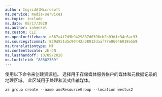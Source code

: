 ```yaml
---
author: IngridAtMicrosoft
ms.service: media-services
ms.topic: include
ms.date: 08/17/2020
ms.author: inhenkel
ms.custom: CLI
ms.openlocfilehash: d567a4f7d9b9429887d6396cb2b03dfc34c6ac93
ms.sourcegitcommit: 829d951d5c90442a38012daaf77e86046018e5b9
ms.translationtype: MT
ms.contentlocale: zh-CN
ms.lasthandoff: 10/09/2020
ms.locfileid: "88602389"
---
```

<!-- Create a resource group -->

使用以下命令来创建资源组。 选择用于存储媒体服务帐户的媒体和元数据记录的地理区域。 此区域用于处理和流式传输媒体。

```azurecli
az group create --name amsResourceGroup --location westus2
```
